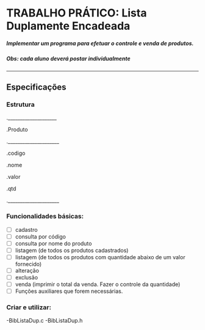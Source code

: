 # TRABALHO PRÁTICO: Lista Duplamente Encadeada

##### Implementar um programa  para efetuar o controle e venda de produtos.

##### Obs: cada aluno deverá postar individualmente

___

## Especificações
### Estrutura

.____________________

.Produto

._____________________

.codigo

.nome

.valor

.qtd

._____________________

### Funcionalidades básicas:

- [ ] cadastro
- [ ] consulta por código
- [ ] consulta por nome do produto
- [ ] listagem (de todos os produtos cadastrados)
- [ ] listagem (de todos os produtos com quantidade abaixo de um valor fornecido)
- [ ] alteração
- [ ] exclusão
- [ ] venda (imprimir o total da venda. Fazer o controle da quantidade)
- [ ] Funções auxiliares que forem necessárias.

### Criar e utilizar:

-BibListaDup.c
-BibListaDup.h
